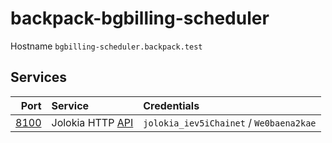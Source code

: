 # backpack-bgbilling-scheduler

Hostname `bgbilling-scheduler.backpack.test`

## Services

| Port | Service | Credentials
| ---: | :------ | :----------
| [8100](http://bgbilling-scheduler.backpack.test:8100) | Jolokia HTTP [API](https://jolokia.org/reference/html/protocol.html) | `jolokia_iev5iChainet` / `We0baena2kae`
